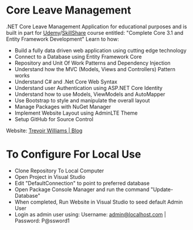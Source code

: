 # Core Leave Management
.NET Core Leave Management Application for educational purposes and is built in part for [Udemy](http://bit.ly/30oniUV)/[SkillShare](https://skl.sh/2TjAJ7f) course entitled: "Complete Core 3.1 and Entity Framework Development"
Learn to how:
- Build a fully data driven web application using cutting edge technology 
- Connect to a Database using Entity Framework Core
- Repository and Unit Of Work Patterns and Dependency Injection
- Understand how the MVC (Models, Views and Controllers) Pattern works
- Understand C# and .Net Core Web Syntax
- Understand user Authentication using ASP.NET Core Identity
- Understand how to use Models, ViewModels and AutoMapper 
- Use Bootstrap to style and manipulate the overall layout
- Manage Packages with NuGet Manager
- Implement Website Layout using AdminLTE Theme
- Setup GitHub for Source Control

Website: [Trevoir Williams | Blog](http://bit.ly/2ux9hcn) 

# To Configure For Local Use
- Clone Repository To Local Computer
- Open Project in Visual Studio
- Edit "DefaultConnection" to point to preferred database
- Open Package Console Manager and run the command "Update-Database"
- When completed, Run Website in Visual Studio to seed default Admin User
- Login as admin user using: Username: admin@localhost.com | Password: P@ssword1

